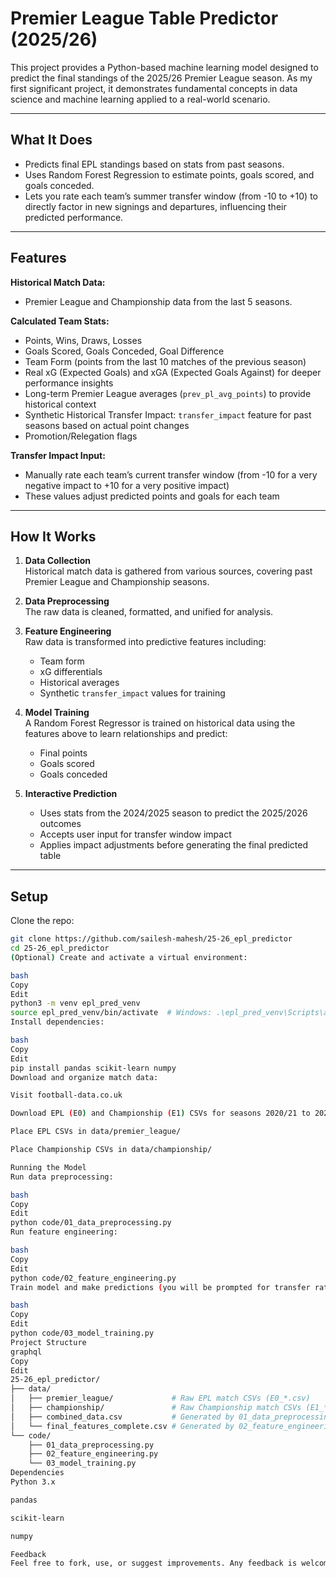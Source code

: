 # Premier League Table Predictor (2025/26)

This project provides a Python-based machine learning model designed to predict the final standings of the 2025/26 Premier League season. As my first significant project, it demonstrates fundamental concepts in data science and machine learning applied to a real-world scenario.

---

## What It Does

- Predicts final EPL standings based on stats from past seasons.
- Uses Random Forest Regression to estimate points, goals scored, and goals conceded.
- Lets you rate each team’s summer transfer window (from -10 to +10) to directly factor in new signings and departures, influencing their predicted performance.

---

## Features

**Historical Match Data:**
- Premier League and Championship data from the last 5 seasons.

**Calculated Team Stats:**
- Points, Wins, Draws, Losses
- Goals Scored, Goals Conceded, Goal Difference
- Team Form (points from the last 10 matches of the previous season)
- Real xG (Expected Goals) and xGA (Expected Goals Against) for deeper performance insights
- Long-term Premier League averages (`prev_pl_avg_points`) to provide historical context
- Synthetic Historical Transfer Impact: `transfer_impact` feature for past seasons based on actual point changes
- Promotion/Relegation flags

**Transfer Impact Input:**
- Manually rate each team’s current transfer window (from -10 for a very negative impact to +10 for a very positive impact)
- These values adjust predicted points and goals for each team

---

## How It Works

1. **Data Collection**  
   Historical match data is gathered from various sources, covering past Premier League and Championship seasons.

2. **Data Preprocessing**  
   The raw data is cleaned, formatted, and unified for analysis.

3. **Feature Engineering**  
   Raw data is transformed into predictive features including:
   - Team form
   - xG differentials
   - Historical averages
   - Synthetic `transfer_impact` values for training

4. **Model Training**  
   A Random Forest Regressor is trained on historical data using the features above to learn relationships and predict:
   - Final points
   - Goals scored
   - Goals conceded

5. **Interactive Prediction**  
   - Uses stats from the 2024/2025 season to predict the 2025/2026 outcomes
   - Accepts user input for transfer window impact
   - Applies impact adjustments before generating the final predicted table

---

## Setup

Clone the repo:

```bash
git clone https://github.com/sailesh-mahesh/25-26_epl_predictor
cd 25-26_epl_predictor
(Optional) Create and activate a virtual environment:

bash
Copy
Edit
python3 -m venv epl_pred_venv
source epl_pred_venv/bin/activate  # Windows: .\epl_pred_venv\Scripts\activate
Install dependencies:

bash
Copy
Edit
pip install pandas scikit-learn numpy
Download and organize match data:

Visit football-data.co.uk

Download EPL (E0) and Championship (E1) CSVs for seasons 2020/21 to 2024/25

Place EPL CSVs in data/premier_league/

Place Championship CSVs in data/championship/

Running the Model
Run data preprocessing:

bash
Copy
Edit
python code/01_data_preprocessing.py
Run feature engineering:

bash
Copy
Edit
python code/02_feature_engineering.py
Train model and make predictions (you will be prompted for transfer ratings):

bash
Copy
Edit
python code/03_model_training.py
Project Structure
graphql
Copy
Edit
25-26_epl_predictor/
├── data/
│   ├── premier_league/             # Raw EPL match CSVs (E0_*.csv)
│   ├── championship/               # Raw Championship match CSVs (E1_*.csv)
│   ├── combined_data.csv           # Generated by 01_data_preprocessing.py
│   └── final_features_complete.csv # Generated by 02_feature_engineering.py
└── code/
    ├── 01_data_preprocessing.py
    ├── 02_feature_engineering.py
    └── 03_model_training.py
Dependencies
Python 3.x

pandas

scikit-learn

numpy

Feedback
Feel free to fork, use, or suggest improvements. Any feedback is welcome!

